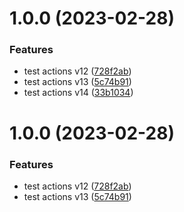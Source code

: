 # 1.0.0 (2023-02-28)


### Features

* test actions v12 ([728f2ab](https://github.com/MarcoAguirre/api_nodejs/commit/728f2ab7901e6d49abf2dc4126c440295b9d230b))
* test actions v13 ([5c74b91](https://github.com/MarcoAguirre/api_nodejs/commit/5c74b9150efa185a4f5478d6d74ca666b349e424))
* test actions v14 ([33b1034](https://github.com/MarcoAguirre/api_nodejs/commit/33b1034e8755fd53ba32ef2442324c80e552fad1))

# 1.0.0 (2023-02-28)


### Features

* test actions v12 ([728f2ab](https://github.com/MarcoAguirre/api_nodejs/commit/728f2ab7901e6d49abf2dc4126c440295b9d230b))
* test actions v13 ([5c74b91](https://github.com/MarcoAguirre/api_nodejs/commit/5c74b9150efa185a4f5478d6d74ca666b349e424))
